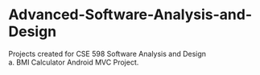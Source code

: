 # Advanced-Software-Analysis-and-Design
Projects created for CSE 598 Software Analysis and Design <br />
a. BMI Calculator Android MVC Project.
